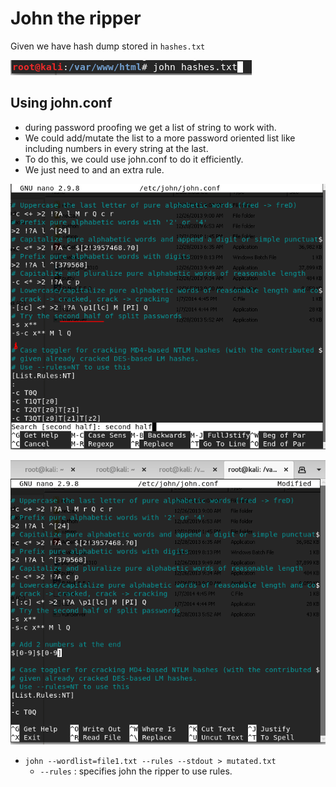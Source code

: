 # John the ripper

Given we have hash dump stored in `hashes.txt`

![](../../.gitbook/assets/image%20%2820%29.png)

## Using john.conf

* during password proofing we get a list of string to work with.
* We could add/mutate the list to a more password oriented list like including numbers in every string at the last.
* To do this, we could use john.conf to do it efficiently.
* We just need to and an extra rule.

![](../../.gitbook/assets/image%20%284%29.png)

![](../../.gitbook/assets/image%20%281%29.png)

* `john --wordlist=file1.txt --rules --stdout > mutated.txt`
  * `--rules` : specifies john the ripper to use rules.



